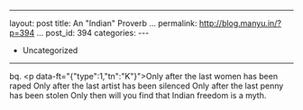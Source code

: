   ----------------------------------------
  layout: post
  title: An "Indian" Proverb
  ...
  permalink: http://blog.manyu.in/?p=394
  ...
  post\_id: 394
  categories: ---
  - Uncategorized
  ----------------------------------------

bq. <p data-ft="{"type":1,"tn":"K"}"\>Only after the last women has
been raped Only after the last artist has been silenced Only after
the last penny has been stolen Only then will you find that Indian
freedom is a myth.



